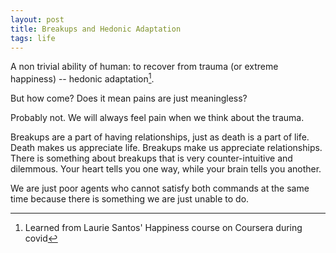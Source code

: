 ```yaml
---
layout: post
title: Breakups and Hedonic Adaptation
tags: life
---
```


A non trivial ability of human: to recover from trauma (or extreme happiness) -- hedonic adaptation[^1].

But how come? Does it mean pains are just meaningless? 

Probably not. We will always feel pain when we think about the trauma.

Breakups are a part of having relationships, just as death is a part of life. Death makes us appreciate life. Breakups make us appreciate relationships. There is something about breakups that is very counter-intuitive and dilemmous. Your heart tells you one way, while your brain tells you another. 

We are just poor agents who cannot satisfy both commands at the same time because there is something we are just unable to do.

[^1]: Learned from Laurie Santos' Happiness course on Coursera during covid
